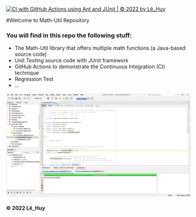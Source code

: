 [![CI with GitHub Actions using Ant and JUnit | © 2022 by Lê_Huy](https://github.com/cyrus79-unlimit/math-util-swt301/actions/workflows/ci-junit.yml/badge.svg)](https://github.com/cyrus79-unlimit/math-util-swt301/actions/workflows/ci-junit.yml)

#Welcome to Math-Util Repository
### You will find in this repo the following stuff:
* The Math-Util library that offers multiple math functions (a Java-based source code)
* Unit Testing source code with JUnit framework
* GitHub Actions to demonstrate the Continuous Integration (CI) technique
* Regression Test
* ...

![DDT & TTD with JUnit](https://github.com/cyrus79-unlimit/math-util-swt301/blob/main/images/DDT%20with%20JUnit.png)

#### © 2022 Lê_Huy